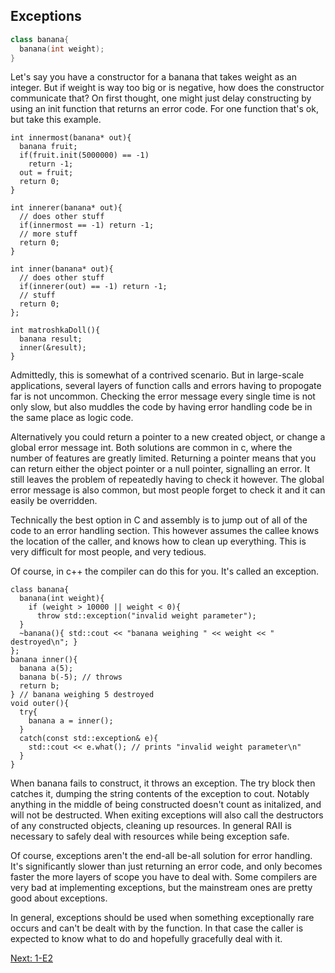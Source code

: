## Exceptions
```c++
class banana{
  banana(int weight);
}
```

Let's say you have a constructor for a banana that takes
weight as an integer. But if weight is way too big or
is negative, how does the constructor communicate that?
On first thought, one might just delay constructing by
using an init function that returns an error code. For
one function that's ok, but take this example.

```
int innermost(banana* out){
  banana fruit;
  if(fruit.init(5000000) == -1) 
    return -1;
  out = fruit;
  return 0;
}

int innerer(banana* out){
  // does other stuff
  if(innermost == -1) return -1;
  // more stuff
  return 0;
}

int inner(banana* out){
  // does other stuff
  if(innerer(out) == -1) return -1;
  // stuff
  return 0;
};

int matroshkaDoll(){
  banana result;
  inner(&result);
}
```
Admittedly, this is somewhat of a contrived scenario. But in
large-scale applications, several layers of function calls and
errors having to propogate far is not uncommon. Checking the
error message every single time is not only slow, but also
muddles the code by having error handling code be in the same
place as logic code.

Alternatively you could return a pointer to a new created object,
or change a global error message int. Both solutions are common
in c, where the number of features are greatly limited. Returning
a pointer means that you can return either the object pointer
or a null pointer, signalling an error. It still leaves the
problem of repeatedly having to check it however. The global
error message is also common, but most people forget to check it
and it can easily be overridden.

Technically the best option in C and assembly is to jump out
of all of the code to an error handling section. This however
assumes the callee knows the location of the caller, and knows
how to clean up everything. This is very difficult for most
people, and very tedious.

Of course, in c++ the compiler can do this for you. It's called
an exception.

```
class banana{
  banana(int weight){
    if (weight > 10000 || weight < 0){
      throw std::exception("invalid weight parameter");
  }
  ~banana(){ std::cout << "banana weighing " << weight << " destroyed\n"; }
};
banana inner(){
  banana a(5);
  banana b(-5); // throws
  return b;
} // banana weighing 5 destroyed
void outer(){
  try{
    banana a = inner();
  }
  catch(const std::exception& e){
    std::cout << e.what(); // prints "invalid weight parameter\n"
  }
}
```

When banana fails to construct, it throws an exception. The try
block then catches it, dumping the string contents of the
exception to cout. Notably anything in the middle of being
constructed doesn't count as initalized, and will not be destructed.
When exiting exceptions will also call the destructors of any
constructed objects, cleaning up resources. In general RAII
is necessary to safely deal with resources while being exception
safe.

Of course, exceptions aren't the end-all be-all solution for
error handling. It's significantly slower than just returning
an error code, and only becomes faster the more layers of scope
you have to deal with. Some compilers are very bad at implementing
exceptions, but the mainstream ones are pretty good about exceptions.

In general, exceptions should be used when something exceptionally
rare occurs and can't be dealt with by the function. In that case
the caller is expected to know what to do and hopefully gracefully
deal with it.

[Next: 1-E2](E2.md)
